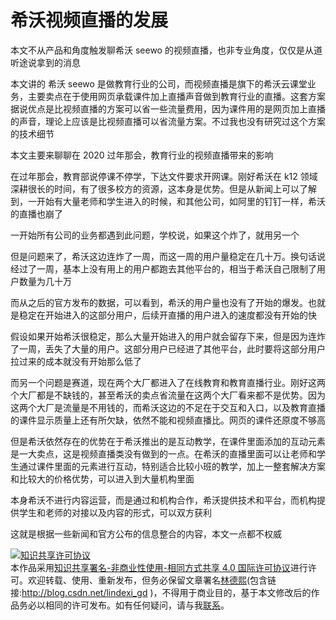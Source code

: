 # 希沃视频直播的发展

本文不从产品和角度触发聊希沃 seewo 的视频直播，也非专业角度，仅仅是从道听途说拿到的消息

<!--more-->
<!-- 不发布 -->

本文讲的 希沃 seewo 是做教育行业的公司，而视频直播是旗下的希沃云课堂业务，主要卖点在于使用网页承载课件加上直播声音做到教育行业的直播。这套方案据说优点是比视频直播的方案可以省一些流量费用，因为课件用的是网页加上直播的声音，理论上应该是比视频直播可以省流量方案。不过我也没有研究过这个方案的技术细节

本文主要来聊聊在 2020 过年那会，教育行业的视频直播带来的影响

在过年那会，教育部说停课不停学，下达文件要求开网课。刚好希沃在 k12 领域深耕很长的时间，有了很多校方的资源，这本身是优势。但是从新闻上可以了解到，一开始有大量老师和学生进入的时候，和其他公司，如阿里的钉钉一样，希沃的直播也崩了

一开始所有公司的业务都遇到此问题，学校说，如果这个炸了，就用另一个

但是问题来了，希沃这边连炸了一周，而这一周的用户量稳定在几十万。换句话说经过了一周，基本上没有用上的用户都跑去其他平台的，相当于希沃自己限制了用户数量为几十万

而从之后的官方发布的数据，可以看到，希沃的用户量也没有了开始的爆发。也就是稳定在开始进入的这部分用户，后续开直播的用户进入的速度都没有开始的快

假设如果开始希沃很稳定，那么大量开始进入的用户就会留存下来，但是因为连炸了一周，丢失了大量的用户。这部分用户已经进了其他平台，此时要将这部分用户拉过来的成本就没有开始那么低了

而另一个问题是赛道，现在两个大厂都进入了在线教育和教育直播行业。刚好这两个大厂都是不缺钱的，甚至希沃的卖点省流量在这两个大厂看来都不是优势。因为这两个大厂是流量是不用钱的，而希沃这边的不足在于交互和入口，以及教育直播的课件显示质量上还有所欠缺，依然不能和视频直播比。网页的课件还原度不够高

但是希沃依然存在的优势在于希沃推出的是互动教学，在课件里面添加的互动元素是一大卖点，这是视频直播类没有做到的一点。在希沃的直播里面可以让老师和学生通过课件里面的元素进行互动，特别适合比较小班的教学，加上一整套解决方案和比较大的价格优势，可以进入到大量机构里面

本身希沃不进行内容运营，而是通过和机构合作，希沃提供技术和平台，而机构提供学生和老师的对接以及内容的形式，可以双方获利

这就是根据一些新闻和官方公布的信息整合的内容，本文一点都不权威

<a rel="license" href="http://creativecommons.org/licenses/by-nc-sa/4.0/"><img alt="知识共享许可协议" style="border-width:0" src="https://licensebuttons.net/l/by-nc-sa/4.0/88x31.png" /></a><br />本作品采用<a rel="license" href="http://creativecommons.org/licenses/by-nc-sa/4.0/">知识共享署名-非商业性使用-相同方式共享 4.0 国际许可协议</a>进行许可。欢迎转载、使用、重新发布，但务必保留文章署名[林德熙](http://blog.csdn.net/lindexi_gd)(包含链接:http://blog.csdn.net/lindexi_gd )，不得用于商业目的，基于本文修改后的作品务必以相同的许可发布。如有任何疑问，请与我[联系](mailto:lindexi_gd@163.com)。
